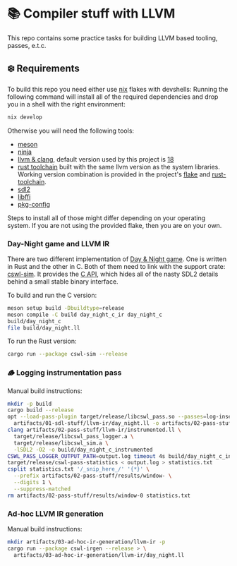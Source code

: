 # 📚 Compiler stuff with LLVM

This repo contains some practice tasks for building LLVM based tooling, passes, e.t.c.

## ❄️ Requirements

To build this repo you need either use [nix](https://nixos.org/) flakes with devshells:
Running the following command will install all of the required dependencies and drop
you in a shell with the right environment:

```bash
nix develop
```

Otherwise you will need the following tools:

- [meson](https://github.com/mesonbuild/meson)
- [ninja](https://github.com/ninja-build/ninja)
- [llvm & clang](https://clang.llvm.org/), default version used by this project is [18](https://releases.llvm.org/18.1.0/docs/ReleaseNotes.html)
- [rust toolchain](https://doc.rust-lang.org/cargo/getting-started/installation.html) built with the same llvm version as the system libraries.
  Working version combination is provided in the project's [flake](./flake.nix) and [rust-toolchain](./rust-toolchain.toml).
- [sdl2](https://github.com/libsdl-org/SDL)
- [libffi](https://github.com/libffi/libffi)
- [pkg-config](https://www.freedesktop.org/wiki/Software/pkg-config/)

Steps to install all of those might differ depending on your operating system. If you are not using
the provided flake, then you are on your own.

### Day-Night game and LLVM IR

There are two different implementation of [Day & Night game](<https://en.wikipedia.org/wiki/Day_and_Night_(cellular_automaton)>).
One is written in Rust and the other in C. Both of them need to link with the support crate: [cswl-sim](./cswl-sim). It provides
the [C API](./cswl-sim/include/cswl-sim/bindings.h), which hides all of the nasty SDL2 details behind a small stable binary interface.

To build and run the C version:

```bash
meson setup build -Dbuildtype=release
meson compile -C build day_night_c_ir day_night_c
build/day_night_c
file build/day_night.ll
```

To run the Rust version:

```bash
cargo run --package cswl-sim --release
```

### 🪵 Logging instrumentation pass

Manual build instructions:

```bash
mkdir -p build
cargo build --release
opt --load-pass-plugin target/release/libcswl_pass.so --passes=log-inserter \
  artifacts/01-sdl-stuff/llvm-ir/day_night.ll -o artifacts/02-pass-stuff/llvm-ir/instrumented.ll -S
clang artifacts/02-pass-stuff/llvm-ir/instrumented.ll \
  target/release/libcswl_pass_logger.a \
  target/release/libcswl_sim.a \
  -lSDL2 -O2 -o build/day_night_c_instrumented
CSWL_PASS_LOGGER_OUTPUT_PATH=output.log timeout 4s build/day_night_c_instrumented
target/release/cswl-pass-statistics < output.log > statistics.txt
csplit statistics.txt '/_snip_here_/' '{*}' \
  --prefix artifacts/02-pass-stuff/results/window- \
  --digits 1 \
  --suppress-matched
rm artifacts/02-pass-stuff/results/window-0 statistics.txt
```

### Ad-hoc LLVM IR generation

Manual build instructions:

```bash
mkdir artifacts/03-ad-hoc-ir-generation/llvm-ir -p
cargo run --package cswl-irgen --release > \
  artifacts/03-ad-hoc-ir-generation/llvm-ir/day_night.ll
```
